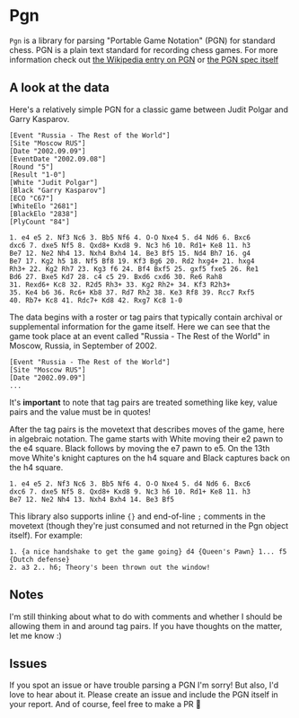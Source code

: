 # Pgn
`Pgn` is a library for parsing "Portable Game Notation" (PGN) for standard chess. PGN is a plain text standard for recording chess games. For more information check out [the Wikipedia entry on PGN](https://en.wikipedia.org/wiki/Portable_Game_Notation) or [the PGN spec itself](https://ia802908.us.archive.org/26/items/pgn-standard-1994-03-12/PGN_standard_1994-03-12.txt)

## A look at the data

Here's a relatively simple PGN for a classic game between Judit Polgar and Garry Kasparov.
```
[Event "Russia - The Rest of the World"]
[Site "Moscow RUS"]
[Date "2002.09.09"]
[EventDate "2002.09.08"]
[Round "5"]
[Result "1-0"]
[White "Judit Polgar"]
[Black "Garry Kasparov"]
[ECO "C67"]
[WhiteElo "2681"]
[BlackElo "2838"]
[PlyCount "84"]

1. e4 e5 2. Nf3 Nc6 3. Bb5 Nf6 4. O-O Nxe4 5. d4 Nd6 6. Bxc6
dxc6 7. dxe5 Nf5 8. Qxd8+ Kxd8 9. Nc3 h6 10. Rd1+ Ke8 11. h3
Be7 12. Ne2 Nh4 13. Nxh4 Bxh4 14. Be3 Bf5 15. Nd4 Bh7 16. g4
Be7 17. Kg2 h5 18. Nf5 Bf8 19. Kf3 Bg6 20. Rd2 hxg4+ 21. hxg4
Rh3+ 22. Kg2 Rh7 23. Kg3 f6 24. Bf4 Bxf5 25. gxf5 fxe5 26. Re1
Bd6 27. Bxe5 Kd7 28. c4 c5 29. Bxd6 cxd6 30. Re6 Rah8
31. Rexd6+ Kc8 32. R2d5 Rh3+ 33. Kg2 Rh2+ 34. Kf3 R2h3+
35. Ke4 b6 36. Rc6+ Kb8 37. Rd7 Rh2 38. Ke3 Rf8 39. Rcc7 Rxf5
40. Rb7+ Kc8 41. Rdc7+ Kd8 42. Rxg7 Kc8 1-0
```

The data begins with a roster or tag pairs that typically contain archival or supplemental information for the game itself. Here we can see that the game took place at an event called "Russia - The Rest of the World" in Moscow, Russia, in September of 2002.
```
[Event "Russia - The Rest of the World"]
[Site "Moscow RUS"]
[Date "2002.09.09"]
...
```

It's **important** to note that tag pairs are treated something like key, value pairs and the value must be in quotes! 

After the tag pairs is the movetext that describes moves of the game, here in algebraic notation. The game starts with White moving their e2 pawn to the e4 square. Black follows by moving the e7 pawn to e5. On the 13th move White's knight captures on the h4 square and Black captures back on the h4 square.
```
1. e4 e5 2. Nf3 Nc6 3. Bb5 Nf6 4. O-O Nxe4 5. d4 Nd6 6. Bxc6
dxc6 7. dxe5 Nf5 8. Qxd8+ Kxd8 9. Nc3 h6 10. Rd1+ Ke8 11. h3
Be7 12. Ne2 Nh4 13. Nxh4 Bxh4 14. Be3 Bf5
```

This library also supports inline `{}` and end-of-line `;` comments in the movetext (though they're just consumed and not returned in the Pgn object itself). For example:
```
1. {a nice handshake to get the game going} d4 {Queen's Pawn} 1... f5 {Dutch defense}
2. a3 2.. h6; Theory's been thrown out the window!
```

## Notes
I'm still thinking about what to do with comments and whether I should be allowing them in and around tag pairs. If you have thoughts on the matter, let me know :)

## Issues
If you spot an issue or have trouble parsing a PGN I'm sorry! But also, I'd love to hear about it. Please create an issue and include the PGN itself in your report. And of course, feel free to make a PR 💖
